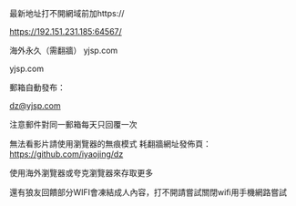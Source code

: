 最新地址打不開網域前加https://

https://192.151.231.185:64567/

海外永久（需翻牆） yjsp.com

yjsp.com

郵箱自動發布：

dz@yjsp.com

注意郵件對同一郵箱每天只回覆一次

無法看影片請使用瀏覽器的無痕模式 耗翻牆網址發佈頁：https://github.com/iyaojing/dz

使用海外瀏覽器或夸克瀏覽器來存取更多

還有狼友回饋部分WIFI會凍結成人內容，打不開請嘗試關閉wifi用手機網路嘗試